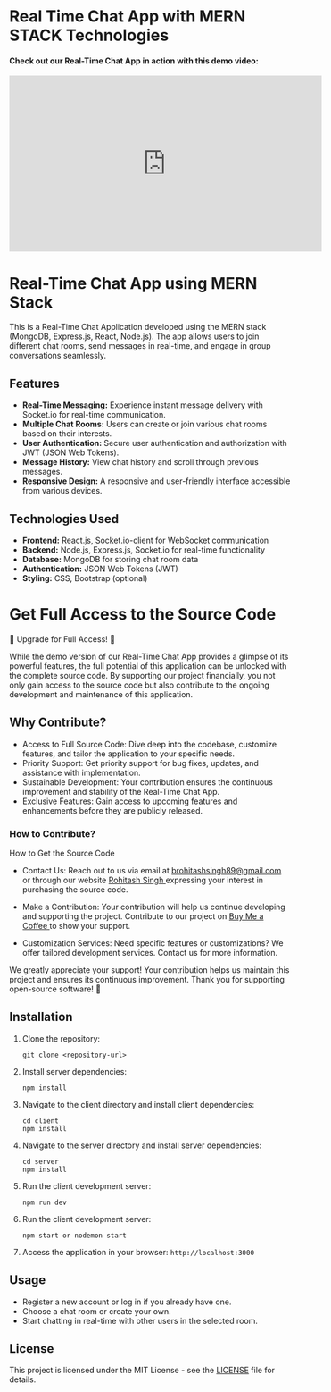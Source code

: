 # Real Time Chat App with MERN STACK Technologies 

#### Check out our Real-Time Chat App in action with this demo video:
<iframe width="560" height="315" src="https://youtu.be/b4NsLVqUq18" frameborder="0" allowfullscreen></iframe>

# Real-Time Chat App using MERN Stack

This is a Real-Time Chat Application developed using the MERN stack (MongoDB, Express.js, React, Node.js). The app allows users to join different chat rooms, send messages in real-time, and engage in group conversations seamlessly.

## Features

- **Real-Time Messaging:** Experience instant message delivery with Socket.io for real-time communication.
- **Multiple Chat Rooms:** Users can create or join various chat rooms based on their interests.
- **User Authentication:** Secure user authentication and authorization with JWT (JSON Web Tokens).
- **Message History:** View chat history and scroll through previous messages.
- **Responsive Design:** A responsive and user-friendly interface accessible from various devices.

## Technologies Used

- **Frontend:** React.js, Socket.io-client for WebSocket communication
- **Backend:** Node.js, Express.js, Socket.io for real-time functionality
- **Database:** MongoDB for storing chat room data
- **Authentication:** JSON Web Tokens (JWT)
- **Styling:** CSS, Bootstrap (optional)

# Get Full Access to the Source Code
🚀 Upgrade for Full Access! 🚀

While the demo version of our Real-Time Chat App provides a glimpse of its powerful features, the full potential of this application can be unlocked with the complete source code. By supporting our project financially, you not only gain access to the source code but also contribute to the ongoing development and maintenance of this application.

## Why Contribute?
- Access to Full Source Code: Dive deep into the codebase, customize features, and tailor the application to your specific needs.
- Priority Support: Get priority support for bug fixes, updates, and assistance with implementation.
- Sustainable Development: Your contribution ensures the continuous improvement and stability of the Real-Time Chat App.
- Exclusive Features: Gain access to upcoming features and enhancements before they are publicly released.

### How to Contribute?
How to Get the Source Code
- Contact Us: Reach out to us via email at brohitashsingh89@gmail.com or through our website <a href="https://rohitashsingh.vercel.app/"> Rohitash Singh </a> expressing your interest in purchasing the source code.

- Make a Contribution: Your contribution will help us continue developing and supporting the project. Contribute to our project on <a href="https://www.buymeacoffee.com/rohitashsingh89"> Buy Me a Coffee </a> to show your support.

- Customization Services: Need specific features or customizations? We offer tailored development services. Contact us for more information.

We greatly appreciate your support! Your contribution helps us maintain this project and ensures its continuous improvement.
Thank you for supporting open-source software! 🙌

## Installation

1. Clone the repository:
   ```
   git clone <repository-url>
   ```
   
2. Install server dependencies:
   ```
   npm install
   ```

3. Navigate to the client directory and install client dependencies:
   ```
   cd client
   npm install
   ```

4. Navigate to the server directory and install server dependencies:
   ```
   cd server
   npm install
   ```

5. Run the client development server:
   ```
   npm run dev
   ```

6. Run the client development server:
   ```
   npm start or nodemon start
   ```

7. Access the application in your browser: `http://localhost:3000`

## Usage

- Register a new account or log in if you already have one.
- Choose a chat room or create your own.
- Start chatting in real-time with other users in the selected room.

## License

This project is licensed under the MIT License - see the [LICENSE](LICENSE) file for details.

